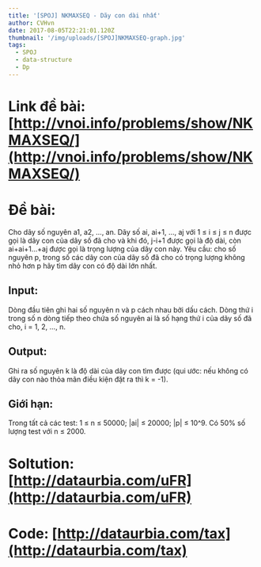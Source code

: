 ```yaml
---
title: '[SPOJ] NKMAXSEQ - Dãy con dài nhất'
author: CVHvn
date: 2017-08-05T22:21:01.120Z
thumbnail: '/img/uploads/[SPOJ]NKMAXSEQ-graph.jpg'
tags:
  - SPOJ
  - data-structure
  - Dp
---
```

# Link đề bài: [http://vnoi.info/problems/show/NKMAXSEQ/](http://vnoi.info/problems/show/NKMAXSEQ/)

# Đề bài:
Cho dãy số nguyên a1, a2, …, an.
Dãy số ai, ai+1, …, aj với 1 ≤ i ≤ j ≤ n được gọi là dãy con của dãy số đã cho và khi đó, j-i+1 được gọi là độ dài, còn ai+ai+1...+aj được gọi là trọng lượng của dãy con này.
Yêu cầu: cho số nguyên p, trong số các dãy con của dãy số đã cho có trọng lượng không nhỏ hơn p hãy tìm dãy con có độ dài lớn nhất.

## Input:
Dòng đầu tiên ghi hai số nguyên n và p cách nhau bởi dấu cách.
Dòng thứ i trong số n dòng tiếp theo chứa số nguyên ai là số hạng thứ i của dãy số đã cho, i = 1, 2, …, n.

## Output: 
Ghi ra số nguyên k là độ dài của dãy con tìm được (qui ước: nếu không có dãy con nào thỏa mãn điều kiện đặt ra thì k = -1).

## Giới hạn:
Trong tất cả các test: 1 ≤ n ≤ 50000; |ai| ≤ 20000; |p| ≤ 10^9. Có 50% số lượng test với n ≤ 2000.

# Soltution: [http://dataurbia.com/uFR](http://dataurbia.com/uFR)

# Code: [http://dataurbia.com/tax](http://dataurbia.com/tax)



